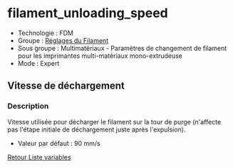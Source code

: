 # filament_unloading_speed

* Technologie : FDM
* Groupe : [Réglages du Filament](../filament_settings/filament_settings.md)
* Sous groupe : Multimatériaux - Paramètres de changement de filament pour les imprimantes multi-matériaux mono-extrudeuse
* Mode : Expert

## Vitesse de déchargement

### Description

Vitesse utilisée pour décharger le filament sur la tour de purge (n'affecte pas l'étape initiale de déchargement juste après l'expulsion).

* Valeur par défaut : 90 mm/s

[Retour Liste variables](variable_list.md)